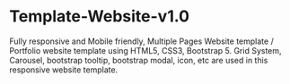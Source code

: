 # Template-Website-v1.0
Fully responsive and Mobile friendly, Multiple Pages Website template / Portfolio website template using HTML5, CSS3, Bootstrap 5. Grid System, Carousel, bootstrap tooltip, bootstrap modal, icon, etc are used in this responsive website template.
